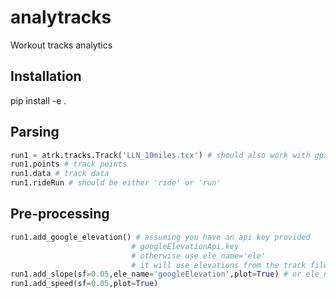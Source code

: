 analytracks
===========
Workout tracks analytics


Installation 
------------
pip install -e .

Parsing
-------
```python
run1 = atrk.tracks.Track('LLN_10miles.tcx') # should also work with gpx
run1.points # track points
run1.data # track data
run1.rideRun # should be either 'ride' or 'run'
```

Pre-processing
--------------
```python
run1.add_google_elevation() # assuming you have an api key provided
                           # googleElevationApi.key
                           # otherwise use ele_name='ele' 
                           # it will use elevations from the track file
run1.add_slope(sf=0.05,ele_name='googleElevation',plot=True) # or ele_name='ele'
run1.add_speed(sf=0.05,plot=True)
```


